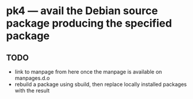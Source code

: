 # pk4 — avail the Debian source package producing the specified package

## TODO

 * link to manpage from here once the manpage is available on manpages.d.o
 * rebuild a package using sbuild, then replace locally installed packages with the result
